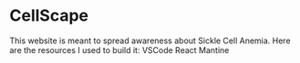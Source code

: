 # CellScape

This website is meant to spread awareness about Sickle Cell Anemia. 
Here are the resources I used to build it:
VSCode
React
Mantine 
